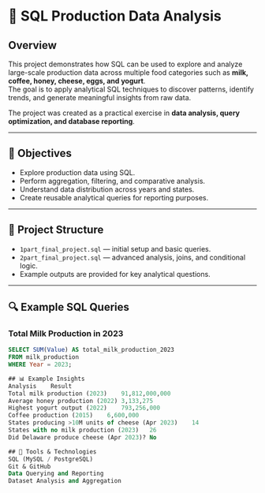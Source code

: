 # 🧮 SQL Production Data Analysis

## Overview
This project demonstrates how SQL can be used to explore and analyze large-scale production data across multiple food categories such as **milk, coffee, honey, cheese, eggs, and yogurt**.  
The goal is to apply analytical SQL techniques to discover patterns, identify trends, and generate meaningful insights from raw data.

The project was created as a practical exercise in **data analysis, query optimization, and database reporting**.

---

## 🎯 Objectives
- Explore production data using SQL.
- Perform aggregation, filtering, and comparative analysis.
- Understand data distribution across years and states.
- Create reusable analytical queries for reporting purposes.

---

## 🧩 Project Structure
- `1part_final_project.sql` — initial setup and basic queries.  
- `2part_final_project.sql` — advanced analysis, joins, and conditional logic.  
- Example outputs are provided for key analytical questions.

---

## 🔍 Example SQL Queries

### Total Milk Production in 2023
```sql
SELECT SUM(Value) AS total_milk_production_2023
FROM milk_production
WHERE Year = 2023;

## 📊 Example Insights
Analysis	Result
Total milk production (2023)	91,812,000,000
Average honey production (2022)	3,133,275
Highest yogurt output (2022)	793,256,000
Coffee production (2015)	6,600,000
States producing >10M units of cheese (Apr 2023)	14
States with no milk production (2023)	26
Did Delaware produce cheese (Apr 2023)?	No

## 🧰 Tools & Technologies
SQL (MySQL / PostgreSQL)
Git & GitHub
Data Querying and Reporting
Dataset Analysis and Aggregation


